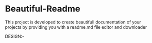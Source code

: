 # Beautiful-Readme
This project is developed to create beautifull documentation of your projects by providing you with a readme.md file editor and downloader

DESIGN:-

